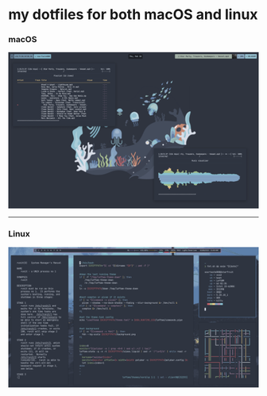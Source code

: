 # my dotfiles for both macOS and linux

### macOS
![macos screenshot](./macos.png)

___



### Linux

![linux screenshot](./linux.png)